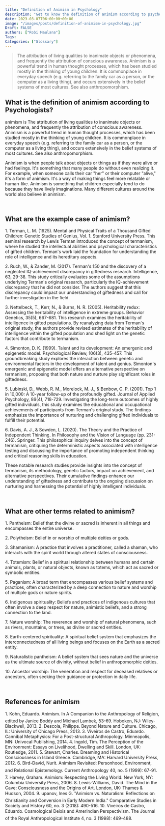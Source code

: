 ```yaml
---
title: "Definition of Animism in Psychology"
description: "Get to know the definition of animism according to psychologists."
date: 2023-03-07T06:00:00+00:00
image: "/images/posts/definition-of-animism-in-psychology.jpg"
Draft: FALSE
authors: ["Robi Maulana"]
Tags: 
Categories: ["Glossary"]
---
```






> The attribution of living qualities to inanimate objects or phenomena, and frequently the attribution of conscious awareness. Animism is a powerful trend in human thought processes, which has been studied mostly in the thinking of young children. It is commonplace in everyday speech (e.g. referring to the family car as a person, or the computer as a living thing), and occurs extensively in the belief systems of most cultures. See also anthropomorphism.

## What is the definition of animism according to Psychologists?

animism is The attribution of living qualities to inanimate objects or phenomena, and frequently the attribution of conscious awareness. Animism is a powerful trend in human thought processes, which has been studied mostly in the thinking of young children. It is commonplace in everyday speech (e.g. referring to the family car as a person, or the computer as a living thing), and occurs extensively in the belief systems of most cultures. See also anthropomorphism.

Animism is when people talk about objects or things as if they were alive or had feelings. It's something that many people do without even realizing it. For example, when someone calls their car "her" or their computer "alive," it's a form of animism. It's a way of making things feel more relatable or human-like. Animism is something that children especially tend to do because they have lively imaginations. Many different cultures around the world also believe in animism.

 

## What are the example case of animism?

1\. Terman, L. M. (1925). Mental and Physical Traits of a Thousand Gifted Children: Genetic Studies of Genius, Vol. 1. Stanford University Press. This seminal research by Lewis Terman introduced the concept of termanism, where he studied the intellectual abilities and psychological characteristics of gifted children. Terman's work laid the foundation for understanding the role of intelligence and its hereditary aspects.

2\. Ruch, W., & Zander, M. (2017). Terman's 150 and the discovery of a neglected IQ-achievement discrepancy in giftedness research. Intelligence, 63, 29-38. This study critically evaluates some of the assumptions underlying Terman's original research, particularly the IQ-achievement discrepancy that he did not consider. The authors suggest that this discrepancy could impact our understanding of giftedness and call for further investigation in the field.

3\. Nettelbeck, T., Kerr, N., & Burns, N. R. (2005). Heritability redux: Assessing the heritability of intelligence in extreme groups. Behavior Genetics, 35(5), 667-681. This research examines the heritability of intelligence in gifted populations. By reanalyzing data from Terman's original study, the authors provide revised estimates of the heritability of intelligence within the gifted population and shed light on the genetic factors that contribute to termanism.

4\. Simonton, D. K. (1999). Talent and its development: An emergenic and epigenetic model. Psychological Review, 106(3), 435-457. This groundbreaking study explores the interaction between genetic and environmental factors in the development of talent and genius. Simonton's emergenic and epigenetic model offers an alternative perspective on termanism, proposing that both nature and nurture play significant roles in giftedness.

5\. Lubinski, D., Webb, R. M., Morelock, M. J., & Benbow, C. P. (2001). Top 1 in 10,000: A 10-year follow-up of the profoundly gifted. Journal of Applied Psychology, 86(4), 718-729. Investigating the long-term outcomes of highly gifted individuals, this study examines the educational and occupational achievements of participants from Terman's original study. The findings emphasize the importance of nurturing and challenging gifted individuals to fulfill their potential.

6\. Davis, A. J., & Sowden, L. (2020). The Theory and the Practice of Independent Thinking. In Philosophy and the Vision of Language (pp. 231-246). Springer. This philosophical inquiry delves into the concept of termanism, critiquing the deterministic aspects associated with intelligence testing and discussing the importance of promoting independent thinking and critical reasoning skills in education.

These notable research studies provide insights into the concept of termanism, its methodology, genetic factors, impact on achievement, and alternative perspectives. Their cumulative findings enhance our understanding of giftedness and contribute to the ongoing discussion on nurturing and harnessing the potential of highly intelligent individuals.

 

## What are other terms related to animism?

1\. Pantheism: Belief that the divine or sacred is inherent in all things and encompasses the entire universe.

2\. Polytheism: Belief in or worship of multiple deities or gods.

3\. Shamanism: A practice that involves a practitioner, called a shaman, who interacts with the spirit world through altered states of consciousness.

4\. Totemism: Belief in a spiritual relationship between humans and certain animals, plants, or natural objects, known as totems, which act as sacred or symbolic entities.

5\. Paganism: A broad term that encompasses various belief systems and practices, often characterized by a deep connection to nature and worship of multiple gods or nature spirits.

6\. Indigenous spirituality: Beliefs and practices of indigenous cultures that often involve a deep respect for nature, animistic beliefs, and a strong connection to the land.

7\. Nature worship: The reverence and worship of natural phenomena, such as rivers, mountains, or trees, as divine or sacred entities.

8\. Earth-centered spirituality: A spiritual belief system that emphasizes the interconnectedness of all living beings and focuses on the Earth as a sacred entity.

9\. Naturalistic pantheism: A belief system that sees nature and the universe as the ultimate source of divinity, without belief in anthropomorphic deities.

10\. Ancestor worship: The veneration and respect for deceased relatives or ancestors, often seeking their guidance or protection in daily life.

 

## References for animism

1\. Kohn, Eduardo. Animism. In A Companion to the Anthropology of Religion, edited by Janice Boddy and Michael Lambek, 53-69. Hoboken, NJ: Wiley-Blackwell, 2013. 2. Descola, Philippe. Beyond Nature and Culture. Chicago, IL: University of Chicago Press, 2013. 3. Viveiros de Castro, Eduardo. Cannibal Metaphysics: For a Post-structural Anthropology. Minneapolis, MN: Univocal Publishing, 2014. 4. Ingold, Tim. The Perception of the Environment: Essays on Livelihood, Dwelling and Skill. London, UK: Routledge, 2011. 5. Stewart, Charles. Dreaming and Historical Consciousness in Island Greece. Cambridge, MA: Harvard University Press, 2012. 6. Bird-David, Nurit. Animism Revisited: Personhood, Environment, and Relational Epistemology. Current Anthropology 40, no. 5 (1999): 67-91. 7. Harvey, Graham. Animism: Respecting the Living World. New York, NY: Columbia University Press, 2006. 8. Lewis-Williams, David. The Mind in the Cave: Consciousness and the Origins of Art. London, UK: Thames & Hudson, 2004. 9. upanov, Ines G. "Animism vs. Naturalism: Reflections on Christianity and Conversion in Early Modern India." Comparative Studies in Society and History 60, no. 3 (2018): 490-516. 10. Viveiros de Castro, Eduardo. Cosmological Deixis and Amerindian Perspectivism. The Journal of the Royal Anthropological Institute 4, no. 3 (1998): 469-488.

